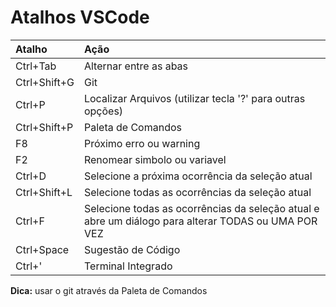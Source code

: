 # Atalhos VSCode

|Atalho|Ação|
|:---|:---|
|Ctrl+Tab|Alternar entre as abas|
|Ctrl+Shift+G|Git|
|Ctrl+P|Localizar Arquivos (utilizar tecla '?' para outras opções)| 
|Ctrl+Shift+P|Paleta de Comandos| 
|F8|Próximo erro ou warning|
|F2|Renomear simbolo ou variavel|
|Ctrl+D|Selecione a próxima ocorrência da seleção atual|
|Ctrl+Shift+L|Selecione todas as ocorrências da seleção atual|
|Ctrl+F|Selecione todas as ocorrências da seleção atual e abre um diálogo para alterar TODAS ou UMA POR VEZ|
|Ctrl+Space|Sugestão de Código|
|Ctrl+'|Terminal Integrado|

**Dica:** usar o git através da Paleta de Comandos
